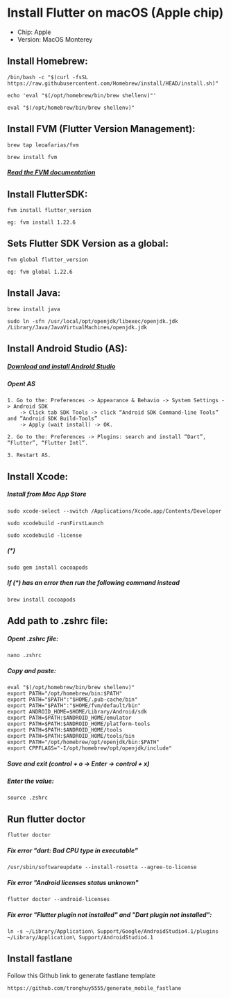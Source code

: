 # Install Flutter on macOS (Apple chip)
- Chip: Apple
- Version: MacOS Monterey

## Install Homebrew:

```
/bin/bash -c "$(curl -fsSL https://raw.githubusercontent.com/Homebrew/install/HEAD/install.sh)"
```
```
echo 'eval "$(/opt/homebrew/bin/brew shellenv)"'
```
```
eval "$(/opt/homebrew/bin/brew shellenv)"
```

## Install FVM (Flutter Version Management):

```
brew tap leoafarias/fvm
```
```
brew install fvm
```
##### [Read the FVM documentation](https://fvm.app/)

## Install FlutterSDK:

```
fvm install flutter_version
```
`eg: fvm install 1.22.6`
## Sets Flutter SDK Version as a global:

```
fvm global flutter_version
```
`eg: fvm global 1.22.6`
## Install Java:

```
brew install java
```
```
sudo ln -sfn /usr/local/opt/openjdk/libexec/openjdk.jdk /Library/Java/JavaVirtualMachines/openjdk.jdk
```
## Install Android Studio (AS):

##### [Download and install Android Studio](https://developer.android.com/studio)

##### Opent AS

	1. Go to the: Preferences -> Appearance & Behavio -> System Settings -> Android SDK 
		-> Click tab SDK Tools -> click “Android SDK Command-line Tools” and “Android SDK Build-Tools”
		-> Apply (wait install) -> OK.

	2. Go to the: Preferences -> Plugins: search and install “Dart”, “Flutter”, “Flutter Intl”.

	3. Restart AS.

## Install Xcode:

##### Install from Mac App Store

```
sudo xcode-select --switch /Applications/Xcode.app/Contents/Developer
```
```
sudo xcodebuild -runFirstLaunch
```
```
sudo xcodebuild -license
```
##### (*)
```
sudo gem install cocoapods
```
##### If (*) has an error then run the following command instead
```
brew install cocoapods
```
## Add path to .zshrc file:

##### Opent .zshrc file:

```
nano .zshrc
````
##### Copy and paste:

```
eval "$(/opt/homebrew/bin/brew shellenv)"
export PATH="/opt/homebrew/bin:$PATH"
export PATH="$PATH":"$HOME/.pub-cache/bin"
export PATH="$PATH":"$HOME/fvm/default/bin"
export ANDROID_HOME=$HOME/Library/Android/sdk
export PATH=$PATH:$ANDROID_HOME/emulator
export PATH=$PATH:$ANDROID_HOME/platform-tools
export PATH=$PATH:$ANDROID_HOME/tools
export PATH=$PATH:$ANDROID_HOME/tools/bin
export PATH="/opt/homebrew/opt/openjdk/bin:$PATH"
export CPPFLAGS="-I/opt/homebrew/opt/openjdk/include"
```
##### Save and exit (control + o -> Enter -> control + x)

##### Enter the value:

```
source .zshrc
```

## Run flutter doctor

```
flutter doctor
```

##### Fix error "dart: Bad CPU type in executable"
```
/usr/sbin/softwareupdate --install-rosetta --agree-to-license
```

##### Fix error "Android licenses status unknown"
```
flutter doctor --android-licenses
```

##### Fix error "Flutter plugin not installed" and "Dart plugin not installed":
```
ln -s ~/Library/Application\ Support/Google/AndroidStudio4.1/plugins ~/Library/Application\ Support/AndroidStudio4.1
```

## Install fastlane
Follow this Github link to generate fastlane template
```
https://github.com/tronghuy5555/generate_mobile_fastlane
```
